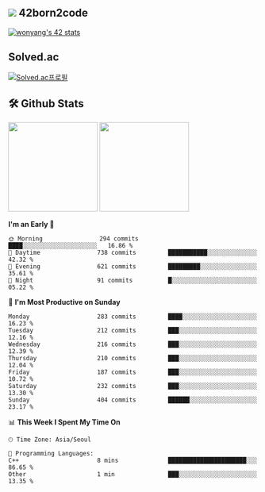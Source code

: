 
## <img src="https://img.shields.io/badge/-000000?style=flat&logo=42&logoColor=white"> 42born2code
[![wonyang's 42 stats](https://badge42.vercel.app/api/v2/cl5nhe5b6007809kydha7ht42/stats?cursusId=21&coalitionId=88)](https://profile.intra.42.fr/users/wonyang)

## Solved.ac
[![Solved.ac프로필](http://mazassumnida.wtf/api/v2/generate_badge?boj=bennyws)](https://solved.ac/bennyws)

## 🛠️ Github Stats
<p>
  <img height="180em" src="https://github-readme-stats-veggie-garden.vercel.app/api?username=gemstoneyang&show_icons=true&include_all_commits=true&bg_color=30,e96443,904e95&title_color=fff&text_color=fff">
  <img height="180em" src="https://github-readme-stats-veggie-garden.vercel.app/api/top-langs/?username=gemstoneyang&layout=compact&bg_color=30,e96443,904e95&title_color=fff&text_color=fff">
</p>

<!--START_SECTION:waka-->
**I'm an Early 🐤** 

```text
🌞 Morning                294 commits         ████░░░░░░░░░░░░░░░░░░░░░   16.86 % 
🌆 Daytime                738 commits         ███████████░░░░░░░░░░░░░░   42.32 % 
🌃 Evening                621 commits         █████████░░░░░░░░░░░░░░░░   35.61 % 
🌙 Night                  91 commits          █░░░░░░░░░░░░░░░░░░░░░░░░   05.22 % 
```
📅 **I'm Most Productive on Sunday** 

```text
Monday                   283 commits         ████░░░░░░░░░░░░░░░░░░░░░   16.23 % 
Tuesday                  212 commits         ███░░░░░░░░░░░░░░░░░░░░░░   12.16 % 
Wednesday                216 commits         ███░░░░░░░░░░░░░░░░░░░░░░   12.39 % 
Thursday                 210 commits         ███░░░░░░░░░░░░░░░░░░░░░░   12.04 % 
Friday                   187 commits         ███░░░░░░░░░░░░░░░░░░░░░░   10.72 % 
Saturday                 232 commits         ███░░░░░░░░░░░░░░░░░░░░░░   13.30 % 
Sunday                   404 commits         ██████░░░░░░░░░░░░░░░░░░░   23.17 % 
```


📊 **This Week I Spent My Time On** 

```text
🕑︎ Time Zone: Asia/Seoul

💬 Programming Languages: 
C++                      8 mins              ██████████████████████░░░   86.65 % 
Other                    1 min               ███░░░░░░░░░░░░░░░░░░░░░░   13.35 % 
```


<!--END_SECTION:waka-->
